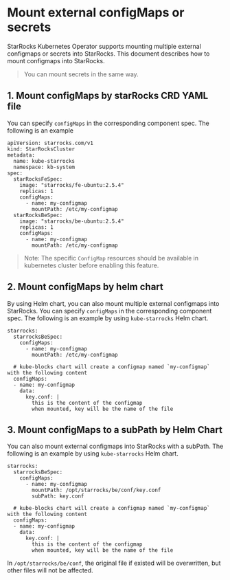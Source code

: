 # Mount external configMaps or secrets

StarRocks Kubernetes Operator supports mounting multiple external configmaps or secrets into StarRocks. This document
describes how to mount configmaps into StarRocks.
> You can mount secrets in the same way.

## 1. Mount configMaps by starRocks CRD YAML file

You can specify `configMaps` in the corresponding component spec. The following is an example

```shell
apiVersion: starrocks.com/v1
kind: StarRocksCluster
metadata:
  name: kube-starrocks
  namespace: kb-system
spec:
  starRocksFeSpec:
    image: "starrocks/fe-ubuntu:2.5.4"
    replicas: 1
    configMaps:
      - name: my-configmap
        mountPath: /etc/my-configmap
  starRocksBeSpec:
    image: "starrocks/be-ubuntu:2.5.4"
    replicas: 1
    configMaps:
      - name: my-configmap
        mountPath: /etc/my-configmap
```

> Note: The specific `ConfigMap` resources should be available in kubernetes cluster before enabling this feature.

## 2. Mount configMaps by helm chart

By using Helm chart, you can also mount multiple external configmaps into StarRocks. You can specify `configMaps` in
the corresponding component spec. The following is an example by using `kube-starrocks` Helm chart.

```shell
starrocks:
  starrocksBeSpec:
    configMaps:
      - name: my-configmap
        mountPath: /etc/my-configmap

  # kube-blocks chart will create a configmap named `my-configmap` with the following content
  configMaps:
  - name: my-configmap
    data:
      key.conf: |
        this is the content of the configmap
        when mounted, key will be the name of the file
```

## 3. Mount configMaps to a subPath by Helm Chart

You can also mount external configmaps into StarRocks with a subPath. The following is an example by
using `kube-starrocks` Helm chart.

```shell
starrocks:
  starrocksBeSpec:
    configMaps:
      - name: my-configmap
        mountPath: /opt/starrocks/be/conf/key.conf
        subPath: key.conf

  # kube-blocks chart will create a configmap named `my-configmap` with the following content
  configMaps:
  - name: my-configmap
    data:
      key.conf: |
        this is the content of the configmap
        when mounted, key will be the name of the file
```

In `/opt/starrocks/be/conf`, the original file if existed will be overwritten, but other files will not be affected.
